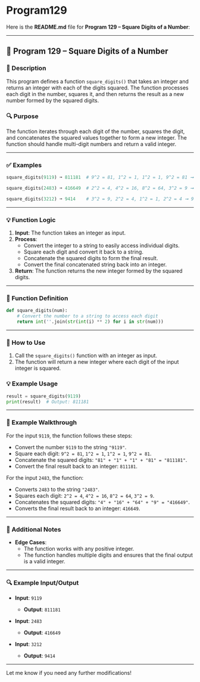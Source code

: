 # Program129
Here is the **README.md** file for **Program 129 – Square Digits of a Number**:

---

## 📘 Program 129 – Square Digits of a Number

### 📝 Description  

This program defines a function `square_digits()` that takes an integer and returns an integer with each of the digits squared. The function processes each digit in the number, squares it, and then returns the result as a new number formed by the squared digits.

### 🔍 Purpose  

The function iterates through each digit of the number, squares the digit, and concatenates the squared values together to form a new integer. The function should handle multi-digit numbers and return a valid integer.

---

### ✅ Examples

```python
square_digits(9119) ➞ 811181  # 9^2 = 81, 1^2 = 1, 1^2 = 1, 9^2 = 81 ➞ 811181

square_digits(2483) ➞ 416649  # 2^2 = 4, 4^2 = 16, 8^2 = 64, 3^2 = 9 ➞ 416649

square_digits(3212) ➞ 9414    # 3^2 = 9, 2^2 = 4, 1^2 = 1, 2^2 = 4 ➞ 9414
```

---

### 💡 Function Logic

1. **Input**: The function takes an integer as input.
2. **Process**:
   - Convert the integer to a string to easily access individual digits.
   - Square each digit and convert it back to a string.
   - Concatenate the squared digits to form the final result.
   - Convert the final concatenated string back into an integer.
3. **Return**: The function returns the new integer formed by the squared digits.

---

### 🧠 Function Definition

```python
def square_digits(num):
    # Convert the number to a string to access each digit
    return int(''.join(str(int(i) ** 2) for i in str(num)))
```

---

### 🔁 How to Use

1. Call the `square_digits()` function with an integer as input.
2. The function will return a new integer where each digit of the input integer is squared.

### 💡 Example Usage

```python
result = square_digits(9119)
print(result)  # Output: 811181
```

---

### 🧠 Example Walkthrough

For the input `9119`, the function follows these steps:

- Convert the number `9119` to the string `"9119"`.
- Square each digit: `9^2 = 81`, `1^2 = 1`, `1^2 = 1`, `9^2 = 81`.
- Concatenate the squared digits: `"81" + "1" + "1" + "81" = "811181"`.
- Convert the final result back to an integer: `811181`.

For the input `2483`, the function:

- Converts `2483` to the string `"2483"`.
- Squares each digit: `2^2 = 4`, `4^2 = 16`, `8^2 = 64`, `3^2 = 9`.
- Concatenates the squared digits: `"4" + "16" + "64" + "9" = "416649"`.
- Converts the final result back to an integer: `416649`.

---

### 🧠 Additional Notes

- **Edge Cases**:
  - The function works with any positive integer.
  - The function handles multiple digits and ensures that the final output is a valid integer.

---

### 🔍 Example Input/Output

- **Input**: `9119`
  - **Output**: `811181`
  
- **Input**: `2483`
  - **Output**: `416649`
  
- **Input**: `3212`
  - **Output**: `9414`

---

Let me know if you need any further modifications!
